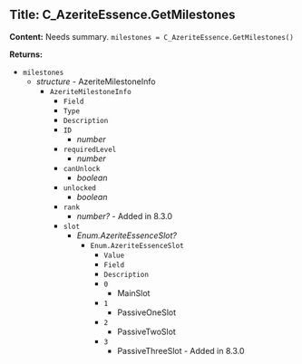 ## Title: C_AzeriteEssence.GetMilestones

**Content:**
Needs summary.
`milestones = C_AzeriteEssence.GetMilestones()`

**Returns:**
- `milestones`
  - *structure* - AzeriteMilestoneInfo
    - `AzeriteMilestoneInfo`
      - `Field`
      - `Type`
      - `Description`
      - `ID`
        - *number*
      - `requiredLevel`
        - *number*
      - `canUnlock`
        - *boolean*
      - `unlocked`
        - *boolean*
      - `rank`
        - *number?* - Added in 8.3.0
      - `slot`
        - *Enum.AzeriteEssenceSlot?*
          - `Enum.AzeriteEssenceSlot`
            - `Value`
            - `Field`
            - `Description`
            - `0`
              - MainSlot
            - `1`
              - PassiveOneSlot
            - `2`
              - PassiveTwoSlot
            - `3`
              - PassiveThreeSlot - Added in 8.3.0